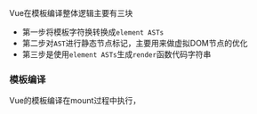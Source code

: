 Vue在模板编译整体逻辑主要有三块
- 第一步将模板字符换转换成`element ASTs`
- 第二步对`AST`进行静态节点标记，主要用来做虚拟DOM节点的优化
- 第三步是使用`element ASTs`生成`render`函数代码字符串


### 模板编译

Vue的模板编译在mount过程中执行，